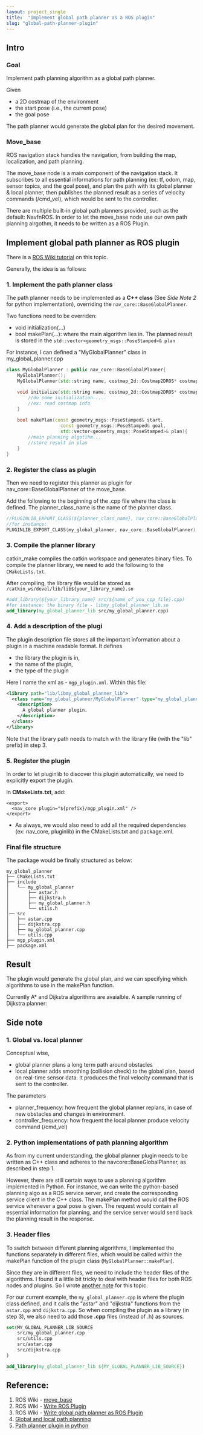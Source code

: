 ```yaml
---
layout: project_single
title:  "Implement global path planner as a ROS plugin"
slug: "global-path-planner-plugin"
---
```


## Intro

### Goal
Implement path planning algorithm as a global path planner. 

Given
* a 2D costmap of the environment
* the start pose (i.e., the current pose)
* the goal pose

The path planner would generate the global plan for the desired movement.

### Move_base
ROS navigation stack handles the navigation, from building the map, localization, and path planning. 

The move_base node is a main component of the navigation stack. It subscribes to all essential informations for path planning (ex: tf, odom, map, sensor topics, and the goal pose), and plan the path with its global planner & local planner, then publishes the planned result as a series of velocity commands (/cmd_vel), which would be sent to the controller.

There are multiple built-in global path planners provided, such as the default: NavfnROS. In order to let the move_base node use our own path planning alrgothm, it needs to be written as a ROS Plugin.


## Implement global path planner as ROS plugin

There is a [ROS Wiki tutorial](http://wiki.ros.org/navigation/Tutorials/Writing%20A%20Global%20Path%20Planner%20As%20Plugin%20in%20ROS) on this topic.

Generally, the idea is as follows:

### 1. Implement the path planner class
The path planner needs to be implemented as a **C++ class** (See *Side Note 2* for python implementation), overriding the `nav_core::BaseGlobalPlanner`.

Two functions need to be overriden:
  * void initialization(...)
  * bool makePlan(...): where the main algorithm lies in. The planned result is stored in the `std::vector<geometry_msgs::PoseStamped>& plan`

For instance, I can defined a "MyGlobalPlanner" class in my_global_planner.cpp

```cpp
class MyGlobalPlanner : public nav_core::BaseGlobalPlanner{
    MyGlobalPlanner();
    MyGlobalPlanner(std::string name, costmap_2d::Costmap2DROS* costmap_ros);

    void initialize(std::string name, costmap_2d::Costmap2DROS* costmap_ros){
        //do some initialization.....
        //ex: read costmap info
    }
    
    bool makePlan(const geometry_msgs::PoseStamped& start, 
                    const geometry_msgs::PoseStamped& goal, 
                    std::vector<geometry_msgs::PoseStamped>& plan){
        //main planning algotihm...
        //store result in plan
    }
}
```


### 2. Register the class as plugin 

Then we need to register this planner as plugin for nav_core::BaseGlobalPlanner of the move_base. 

Add the following to the beginning of the .cpp file where the class is defined. The planner_class_name is the name of the planner class.


```cpp
//PLUGINLIB_EXPORT_CLASS(${planner_class_name}, nav_core::BaseGlobalPlanner)
//for instance:
PLUGINLIB_EXPORT_CLASS(my_global_planner, nav_core::BaseGlobalPlanner)
```


### 3. Compile the planner library
catkin_make compiles the catkin workspace and generates binary files. To compile the planner library, we need to add the following to the `CMakeLists.txt`.

After compiling, the library file would be stored as `/catkin_ws/devel/lib/lib${your_library_name}.so`


```cmake
#add_library(${your_library_name} src/${name_of_you_cpp_file}.cpp)
#for instance: the binary file - libmy_global_planner_lib.so
add_library(my_global_planner_lib src/my_global_planner.cpp)
```

### 4. Add a description of the plugi

The plugin description file stores all the important information about a plugin in a machine readable format. 
It defines
* the library the plugin is in, 
* the name of the plugin, 
* the type of the plugin

Here I name the xml as - `mgp_plugin.xml`. Within this file:

```xml
<library path="lib/libmy_global_planner_lib">
  <class name="my_global_planner/MyGlobalPlanner" type="my_global_planner::MyGlobalPlanner" base_class_type="nav_core::BaseGlobalPlanner">
    <description>
      A global planner plugin.
    </description>
  </class>
</library>
```

Note that the library path needs to match with the library file (with the "lib" prefix) in step 3.

### 5. Register the plugin
In order to let pluginlib to discover this plugin automatically, we need to explicitly export the plugin.

In **CMakeLists.txt**, add:

```camke
<export>
  <nav_core plugin="${prefix}/mgp_plugin.xml" />
</export>
```

* As always, we would also need to add all the required dependencies (ex: nav_core, pluginlib) in the CMakeLists.txt and package.xml.


### Final file structure
The package would be finally structured as below:

```
my_global_planner
├── CMakeLists.txt
├── include
│   └── my_global_planner
│       ├── astar.h
│       ├── dijkstra.h
│       ├── my_global_planner.h
│       └── utils.h
│── src
│   ├── astar.cpp
│   ├── dijkstra.cpp
│   ├── my_global_planner.cpp
│   └── utils.cpp
├── mgp_plugin.xml
├── package.xml
```

## Result
The plugin would generate the global plan, and we can specifying which algorithms to use in the makePlan function.

Currently A* and Dijkstra algorithms are avaialble.
A sample running of Dijkstra planner:




## Side note

### 1. Global vs. local planner

Conceptual wise, 
* global planner plans a long term path around obstacles 
* local planner adds smoothing (collision check) to the global plan, based on real-time sensor data. It produces the final velocity command that is sent to the controller.

The parameters
* planner_frequency: how frequent the global planner replans, in case of new obstacles and changes in environment.
* controller_frequency: how frequent the local planner produce velocity command (/cmd_vel)

### 2. Python implementations of path planning algorithm

As from my current understanding, the global planner plugin needs to be written as C++ class and adheres to the navcore::BaseGlobalPlanner, as described in step 1.

However, there are still certain ways to use a planning algorithm implemented in Python. For instance, we can write the python-based planning algo as a ROS service server, and create the corresponding service client in the C++ class. The makePlan method would call the ROS service whenever a goal pose is given. The request would contain all essential information for planning, and the service server would send back the planning result in the response.

### 3. Header files
To switch between different planning algorithms, I implemented the functions separately in different files, which would be called within the makePlan function of the plugin class (`MyGlobalPlanner::makePlan`).

Since they are in different files, we need to include the header files of the algorithms. I found it a little bit tricky to deal with header files for both ROS nodes and plugins. So I wrote [another note](https://yrsheld.github.io/ros/2023/09/21/ros-header-files.html) for this topic.

For our current example, the `my_global_planner.cpp` is where the plugin class defined, and it calls the "astar" and "dijkstra" functions from the `astar.cpp` and `dijkstra.cpp`. So when compiling the plugin as a library (in step 3), we also need to add those **.cpp** files (instead of .h) as sources.


```cmake
set(MY_GLOBAL_PLANNER_LIB_SOURCE 
    src/my_global_planner.cpp
    src/utils.cpp
    src/astar.cpp
    src/dijkstra.cpp
)

add_library(my_global_planner_lib ${MY_GLOBAL_PLANNER_LIB_SOURCE})
```

## Reference:

1. ROS Wiki - [move_base](http://wiki.ros.org/move_base)
2. ROS Wiki - [Write ROS Plugin](http://wiki.ros.org/pluginlib/Tutorials/Writing%20and%20Using%20a%20Simple%20Plugin)
3. ROS Wiki - [Write global path planner as ROS Plugin](http://wiki.ros.org/navigation/Tutorials/Writing%20A%20Global%20Path%20Planner%20As%20Plugin%20in%20ROS)
4. [Global and local path planning](https://www.hindawi.com/journals/jat/2018/6392697/)
5. [Path planner plugin in python](https://robotics.stackexchange.com/questions/96548/writing-a-planner-plugin-for-ros2-using-python)